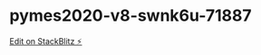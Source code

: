 # pymes2020-v8-swnk6u-71887

[Edit on StackBlitz ⚡️](https://stackblitz.com/edit/pymes2020-v8-swnk6u-71887)